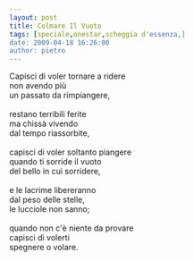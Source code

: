 ```yaml
---
layout: post
title: Colmare Il Vuoto
tags: [speciale,onestar,scheggia d'essenza,]
date: 2009-04-18 16:26:00
author: pietro
---
```

Capisci di voler tornare a ridere<br/>non avendo più<br/>un passato da rimpiangere,<br/><br/>restano terribili ferite<br/>ma chissà vivendo<br/>dal tempo riassorbite,<br/><br/>capisci di voler soltanto piangere<br/>quando ti sorride il vuoto<br/>del bello in cui sorridere,<br/><br/>e le lacrime libereranno<br/>dal peso delle stelle,<br/>le lucciole non sanno;<br/><br/>quando non c'è niente da provare<br/>capisci di volerti<br/>spegnere o volare.
